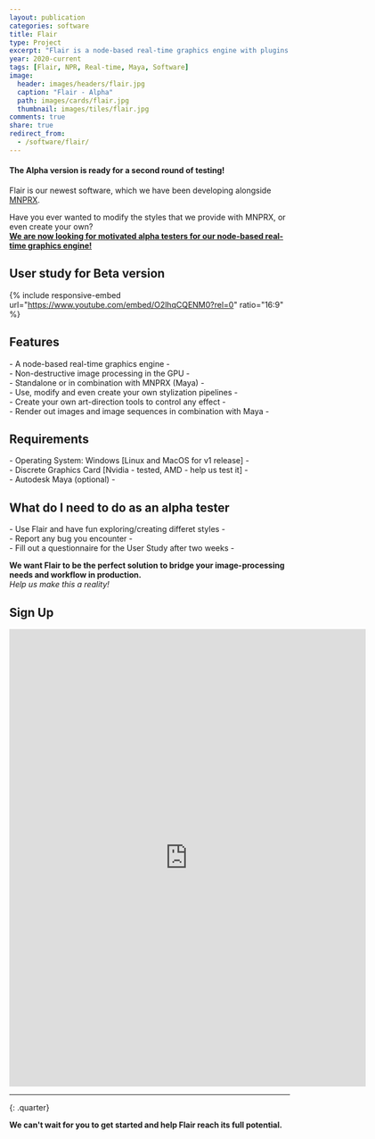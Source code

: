 ```yaml
---
layout: publication
categories: software
title: Flair
type: Project
excerpt: "Flair is a node-based real-time graphics engine with plugins for Autodesk Maya."
year: 2020-current
tags: [Flair, NPR, Real-time, Maya, Software]
image:
  header: images/headers/flair.jpg
  caption: "Flair - Alpha"
  path: images/cards/flair.jpg
  thumbnail: images/tiles/flair.jpg
comments: true
share: true
redirect_from:
  - /software/flair/
---
```

<div class="pull-center" markdown="1">

#### The Alpha version is ready for a second round of testing!

Flair is our newest software, which we have been developing alongside [MNPRX](/software/MNPRX/).

Have you ever wanted to modify the styles that we provide with MNPRX, or even create your own?  
[**We are now looking for motivated alpha testers for our node-based real-time graphics engine!**](#what-do-i-need-to-do-as-an-alpha-tester)

## User study for Beta version
{% include responsive-embed url="https://www.youtube.com/embed/O2lhqCQENM0?rel=0" ratio="16:9" %}

## Features
\- A node-based real-time graphics engine -  
\- Non-destructive image processing in the GPU -  
\- Standalone or in combination with MNPRX (Maya) -  
\- Use, modify and even create your own stylization pipelines -  
\- Create your own art-direction tools to control any effect -  
\- Render out images and image sequences in combination with Maya -  

## Requirements
\- Operating System: Windows [Linux and MacOS for v1 release] -  
\- Discrete Graphics Card [Nvidia - tested, AMD - help us test it] -  
\- Autodesk Maya (optional) -  

## What do I need to do as an alpha tester
\- Use Flair and have fun exploring/creating differet styles -  
\- Report any bug you encounter -  
\- Fill out a questionnaire for the User Study after two weeks -   

**We want Flair to be the perfect solution to bridge your image-processing needs and workflow in production.**  
*Help us make this a reality!*

## Sign Up

<iframe src="https://docs.google.com/forms/d/e/1FAIpQLSe4BsvGsFD5yhcwHpVEQ7KjSfmW3joDiLencGbYMzj8H66e3w/viewform?embedded=true" width="640" height="820" frameborder="0" marginheight="0" marginwidth="0">Loading…</iframe>

---
{: .quarter}

**We can't wait for you to get started and help Flair reach its full potential.**

</div>

